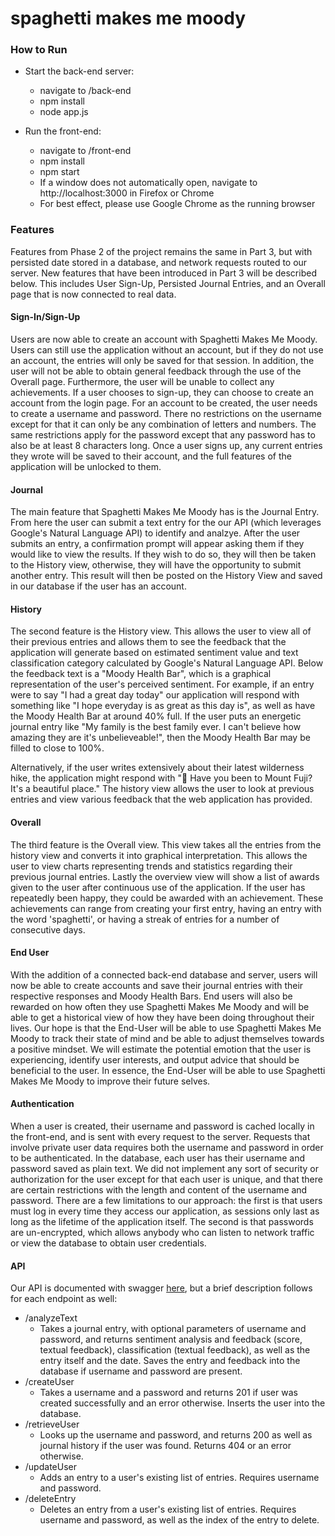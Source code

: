 # spaghetti makes me moody 

### How to Run
* Start the back-end server:
  - navigate to /back-end
  - npm install
  - node app.js
  
* Run the front-end:
  - navigate to /front-end
  - npm install
  - npm start
  - If a window does not automatically open, navigate to http://localhost:3000 in Firefox or Chrome
  - For best effect, please use Google Chrome as the running browser

### Features

Features from Phase 2 of the project remains the same in Part 3, but with persisted date stored in a database, and network requests routed to our server. New features that have been introduced in Part 3 will be described below. This includes User Sign-Up, Persisted Journal Entries, and an Overall page that is now connected to real data. 

#### Sign-In/Sign-Up
Users are now able to create an account with Spaghetti Makes Me Moody. Users can still use the application without an account, but if they do not use an account, the entries will only be saved for that session. In addition, the user will not be able to obtain general feedback through the use of the Overall page. Furthermore, the user will be unable to collect any achievements. If a user chooses to sign-up, they can choose to create an account from the login page. For an account to be created, the user needs to create a username and password. There no restrictions on the username except for that it can only be any combination of letters and numbers. The same restrictions apply for the password except that any password has to also be at least 8 characters long. Once a user signs up, any current entries they wrote will be saved to their account, and the full features of the application will be unlocked to them.

#### Journal
The main feature that Spaghetti Makes Me Moody has is the Journal Entry. From here the user can submit a text entry for the our API (which leverages Google's Natural Language API) to identify and analzye. After the user submits an entry, a confirmation prompt will appear asking them if they would like to view the results. If they wish to do so, they will then be taken to the History view, otherwise, they will have the opportunity to submit another entry. This result will then be posted on the History View and saved in our database if the user has an account. 

#### History
The second feature is the History view. This allows the user to view all of their previous entries and allows them to see the feedback that the application will generate based on estimated sentiment value and text classification category calculated by Google's Natural Language API. Below the feedback text is a "Moody Health Bar", which is a graphical representation of the user's perceived sentiment. For example, if an entry were to say "I had a great day today" our application will respond with something like "I hope everyday is as great as this day is", as well as have the Moody Health Bar at around 40% full. If the user puts an energetic journal entry like "My family is the best family ever. I can't believe how amazing they are it's unbelieveable!", then the Moody Health Bar may be filled to close to 100%.

Alternatively, if the user writes extensively about their latest wilderness hike, the application might respond with "🗻 Have you been to Mount Fuji? It's a beautiful place." The history view allows the user to look at previous entries and view various feedback that the web application has provided.

#### Overall
The third feature is the Overall view. This view takes all the entries from the history view and converts it into graphical interpretation. This allows the user to view charts representing trends and statistics regarding their previous journal entries. Lastly the overview view will show a list of awards given to the user after continuous use of the application. If the user has repeatedly been happy, they could be awarded with an achievement. These achievements can range from creating your first entry, having an entry with the word 'spaghetti', or having a streak of entries for a number of consecutive days.

#### End User
With the addition of a connected back-end database and server, users will now be able to create accounts and save their journal entries with their respective responses and Moody Health Bars. End users will also be rewarded on how often they use Spaghetti Makes Me Moody and will be able to get a historical view of how they have been doing throughout their lives. Our hope is that the End-User will be able to use Spaghetti Makes Me Moody to track their state of mind and be able to adjust themselves towards a positive mindset. We will estimate the potential emotion that the user is experiencing, identify user interests, and output advice that should be beneficial to the user. In essence, the End-User will be able to use Spaghetti Makes Me Moody to improve their future selves.

#### Authentication
When a user is created, their username and password is cached locally in the front-end, and is sent with every request to the server. Requests that involve private user data requires both the username and password in order to be authenticated. In the database, each user has their username and password saved as plain text. We did not implement any sort of security or authorization for the user except for that each user is unique, and that there are certain restrictions with the length and content of the username and password. There are a few limitations to our approach: the first is that users must log in every time they access our application, as sessions only last as long as the lifetime of the application itself. The second is that passwords are un-encrypted, which allows anybody who can listen to network traffic or view the database to obtain user credentials.

#### API
Our API is documented with swagger [here](back-end/README.md), but a brief description follows for each endpoint as well:

* /analyzeText
  - Takes a journal entry, with optional parameters of username and password, and returns sentiment analysis and feedback (score, textual feedback), classification (textual feedback), as well as the entry itself and the date. Saves the entry and feedback into the database if username and password are present.
* /createUser
  - Takes a username and a password and returns 201 if user was created successfully and an error otherwise. Inserts the user into the database.
* /retrieveUser
  - Looks up the username and password, and returns 200 as well as journal history if the user was found. Returns 404 or an error otherwise.
* /updateUser
  - Adds an entry to a user's existing list of entries. Requires username and password.
* /deleteEntry
  - Deletes an entry from a user's existing list of entries. Requires username and password, as well as the index of the entry to delete.
